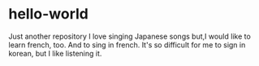 # hello-world
Just another repository
I love singing Japanese songs but,I would like to learn french, too. And to sing in french.
It's so difficult for me to sign in korean, but I like listening it.
